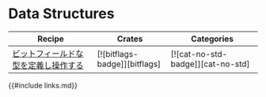 # Data Structures

| Recipe | Crates | Categories |
|--------|--------|------------|
| [ビットフィールドな型を定義し操作する][ex-bitflags] | [![bitflags-badge]][bitflags] | [![cat-no-std-badge]][cat-no-std] |

[ex-bitflags]: data_structures/bitfield.html#define-and-operate-on-a-type-represented-as-a-bitfield

{{#include links.md}}
